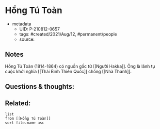 ---
---

# Hồng Tú Toàn

- metadata
	- UID: P-210812-0657
	- tags: #created/2021/Aug/12, #permanent/people 
	- source: 

## Notes
Hồng Tú Toàn (1814-1864) có nguồn gốc từ [[Người Hakka]]. Ông là lãnh tụ cuộc khởi nghĩa [[Thái Bình Thiên Quốc]] chống [[Nhà Thanh]].  

## Questions & thoughts:

## Related:
```dataview
list
from [[Hồng Tú Toàn]]
sort file.name asc
```
